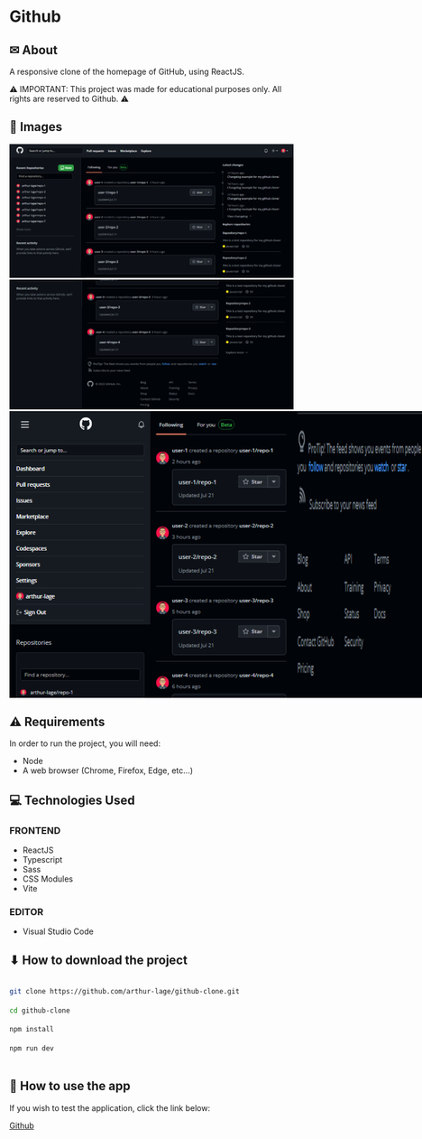 # Github

## ✉ About

A responsive clone of the homepage of GitHub, using ReactJS.

⚠ IMPORTANT: This project was made for educational purposes only. All rights are reserved to Github. ⚠

## 🌆 Images

<img src="./assets/screenshot-1.png" alt="GitHub Clone - Desktop" >
<img src="./assets/screenshot-2.png" alt="GitHub Clone - Desktop" >
<div style="display: flex">
  <img width="250" src="./assets/screenshot-3.png" alt="GitHub Clone - Mobile" >
  <img width="250" src="./assets/screenshot-4.png" alt="GitHub Clone - Mobile" >
  <img width="250" src="./assets/screenshot-5.png" alt="GitHub Clone - Mobile" >
</div>

## ⚠ Requirements

In order to run the project, you will need:

- Node
- A web browser (Chrome, Firefox, Edge, etc...)

## 💻 Technologies Used

### FRONTEND

- ReactJS
- Typescript
- Sass
- CSS Modules
- Vite

### EDITOR

- Visual Studio Code

## ⬇ How to download the project

```bash

git clone https://github.com/arthur-lage/github-clone.git

cd github-clone

npm install

npm run dev
  
```

## 🔗 How to use the app

If you wish to test the application, click the link below:

[Github](https://github-al.vercel.app)

